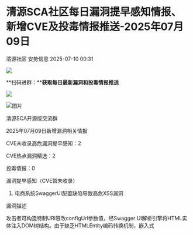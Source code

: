 #  清源SCA社区每日漏洞提早感知情报、新增CVE及投毒情报推送-2025年07月09日  
清源社区  安势信息   2025-07-10 00:31  
  
![](https://mmbiz.qpic.cn/sz_mmbiz_gif/ibSWU7ian1thvJpbKXyJVyQ2vRt08HVKaXPaHV41WepeiaRMSGeQjolNavSyuzCuMhxnZiaz3AcjLicY7zt63GDPvicQ/640?wx_fmt=gif "")  
  
**扫码进群：****获取每日最新漏洞和投毒情报推送**  
  
![](https://mmbiz.qpic.cn/sz_mmbiz_jpg/ibSWU7ian1thtNjnzAiaRNAuUespCQmpGsnyic0QYBIEBQd8cVGZhgEqmhcrrU2EOY60LE5WjN4lNkWMNicjeica5ZSg/640?wx_fmt=jpeg&from=appmsg "")  
  
![图片](https://mmbiz.qpic.cn/sz_mmbiz_png/MVPvEL7Qg0HJalXIBXGXSBFLMk2TZAqh23iaHwLpprUov8bNQ95dWDVMTq4qGicM3G6cmsZcCF6RsKyn9p8eQA3Q/640?wx_fmt=png&tp=webp&wxfrom=5&wx_lazy=1 "")  
  
清源SCA开源版交流群  
  
  
  
  
  
  
  
  
  
  
2025年07月09日新增漏洞相关情报  
  
  
CVE未收录高危漏洞提早感知：2  
  
CVE热点漏洞精选：2  
  
投毒情报：0  
  
  
  
  
  
漏洞提早感知（CVE暂未收录）  
  
  
1. 电商系统SwaggerUI配置缺陷导致高危XSS漏洞  
  
  
漏洞描述  
  
攻击者可构造特制URI篡改configUrl参数值，经Swagger UI解析引擎将HTML实体注入DOM树结构。由于缺乏HTMLEntity编码转换机制，嵌入式<script>标签得以绕过同源策略执行恶意脚本。攻击载荷可通过iframe嵌套诱导用户点击或自动触发，成功劫持受害者浏览器上下文环境，最终实现Cookie抓取、页面重定向及敏感信息外泄。  
  
  
组件描述  
  
MALL电商系统作为基于Spring Boot框架的全栈电商平台，其核心功能涵盖商品管理、订单处理及用户身份验证模块。采用Swagger UI实现RESTful API可视化交互，通过动态加载/configUrl参数控制文档渲染逻辑。  
  
  
漏洞详情  
  
漏洞威胁性评级： 8.0 (高危)  
  
漏洞类型： DOM XSS (CWE-79)  
  
受影响组件仓库地址： https：//github.com/macrozheng/mall  
  
Star数： 80965  
  
  
修复建议  
  
正确设置Swagger 相关接口的访问权限  
  
  
2. RuoYi组件DOM型XSS漏洞允许通过恶意URL参数实现远程代码执行和敏感信息窃取  
  
  
漏洞描述  
  
该漏洞源于Swagger UI模块，在渲染配置时，直接采用dangerouslySetInnerHTML，将未经消毒的configUrl参数值写入DOM节点，攻击者可通过构造包含JavaScript有效负载的URL，诱导用户访问触发跨站脚本执行，由于攻击无需权限，且仅需用户打开链接，可导致会话劫持、敏感Cookie数据泄漏、及业务逻辑篡改。  
  
  
组件描述  
  
RuoYi是一款基于Spring Boot的企业级Java快速开发框架，其核心功能涵盖多模块化业务逻辑封装及数据库连接池监控能力。架构设计采用前后端分离模式，依赖Druid组件实现实时性能监测与SQL执行分析，旨在提升系统运维效率与资源利用率。  
  
  
漏洞详情  
  
漏洞威胁性评级： 8.0 (高危)  
  
漏洞类型： DOM XSS (CWE-79)  
  
受影响组件仓库地址： https：//github.com/yangzongzhuan/RuoYi  
  
Star数： 7320  
  
  
修复建议  
  
正确设置Swagger 相关接口的访问权限  
  
  
  
  
新增CVE 情报  
  
  
  
1. WordPress Pie Register插件身份验证绕过导致远程代码执行  
  
  
漏洞描述  
  
漏洞编号：CVE-2025-34077  
  
发布时间：2025年07月09日  
  
CVSS 评分为 10.0（超危）  
  
参考链接：https：//nvd.nist.gov/vuln/detail/CVE-2025-34077  
  
在 WordPress Pie Register 插件版本 ≤ 3.7.1.4 中，由于社交登录接口缺乏有效身份验证校验，存在 **身份验证绕过**（CWE-94） 安全缺陷。攻击者可通过构造特殊 POST 请求（设置 `social_site=true` 并篡改 `user_id_social_site` 参数），生成任意用户 ID 的合法 WordPress 会话 Cookie，包括管理员账户。结合插件自带的插件上传功能，攻击者可部署含任意 PHP 代码的恶意插件，实现底层服务器远程代码执行。  
  
漏洞影响所有未升级至安全版本的 WordPress 博客平台用户，尤其是启用了第三方社交账号登录功能的网站。攻击者无需用户凭证即可伪造合法管理员身份，全程自动化完成从身份冒充到服务器接管的操作链。  
  
  
组件描述  
  
Pie Register 是 WordPress 生态中广泛使用的注册管理插件，提供多因素认证及社交账号绑定功能。  
  
  
潜在风险  
  
权限全面接管：攻击者可模拟任意用户身份，包括拥有完整站点管理权限的管理员  
  
持久化驻留：通过上传后门插件实现长期隐蔽控制，规避常规审计检测  
  
全栈渗透：基于 PHP 任意代码执行能力，可横向扩散至服务器集群或内网资源  
  
数据完整性破坏：允许篡改用户数据库、劫持支付流程、植入钓鱼模块  
  
  
修复建议  
  
1. **立即停用并删除** Pie Register 插件，切换至官方认证的替代方案  
  
2. 迅速升级至厂商发布的修复补丁版本（待公告）或临时禁用插件上传功能  
  
3. 强化 WordPress 文件上传白名单策略，禁止 `.php` 类型文件上传  
  
4. 启用 Web 应用防火墙规则拦截含 `social_site=true` 的异常请求  
  
5. 对 wp-content/uploads 及 wp-admin 目录实施访问日志关联分析，排查可疑文件活动  
  
  
2. WordPress AIT CSV插件未限制文件上传漏洞导致服务器任意代码执行  
  
  
漏洞描述  
  
漏洞编号：CVE-2025-34083  
  
发布时间：2025年07月09日  
  
CVSS 评分为 10.0（超危）  
  
参考链接：https：//nvd.nist.gov/vuln/detail/CVE-2025-34083  
  
WordPress AIT CSV Import/Export 插件（≤3.0.3）因未对文件上传接口实施身份验证与内容类型校验，存在 **未限制文件上传（CWE-20）** 安全缺陷。攻击者可通过构造含恶意PHP代码的`multipart/form-data` POST请求，向`upload-handler.php`端点直接上传可执行脚本至`wp-content/uploads/`目录。即便插件未启用或CSV解析失败，恶意文件仍保留在服务器且具备执行能力。  
  
该漏洞影响所有部署了上述版本插件的WordPress站点，无论插件是否处于启用状态。攻击者无需登录或用户交互，即可远程上传后门实现持久性驻留，进一步控制服务器资源。  
  
  
组件描述  
  
AIT CSV Import/Export 是用于WordPress网站批量导入导出数据的标准插件，其核心功能依赖前端文件传输接口。  
  
  
潜在风险  
  
权限突破：攻击者可绕过认证机制上传WebShell，获取服务器管理权限  
  
数据篡改：植入恶意脚本可窃取数据库凭证、篡改敏感业务数据  
  
供应链污染：若插件存在于生产环境中，可能成为横向渗透跳板  
  
永久性后门：恶意文件存于默认上传路径，常规备份恢复流程难以清除  
  
  
修复建议  
  
1. 即刻禁用或卸载3.0.3及以下版本插件，升级至官方修复版本  
  
2. 对`wp-content/uploads/`目录设置严格的执行权限限制（CHMOD 644）  
  
3. 实施基于WAF的正则匹配规则，拦截非CSV/Multipart表单提交  
  
4. 启用服务器审计日志监控，检测非常规PHP文件创建事件  
  
5. 对现有站点进行全面磁盘扫描，排查可疑文件残留痕迹  
  
  
**扫码进群：****获取每日最新漏洞和投毒情报推送**  
  
![](https://mmbiz.qpic.cn/sz_mmbiz_jpg/ibSWU7ian1thtNjnzAiaRNAuUespCQmpGsnyic0QYBIEBQd8cVGZhgEqmhcrrU2EOY60LE5WjN4lNkWMNicjeica5ZSg/640?wx_fmt=jpeg&from=appmsg "")  
  
![图片](https://mmbiz.qpic.cn/sz_mmbiz_png/MVPvEL7Qg0HJalXIBXGXSBFLMk2TZAqh23iaHwLpprUov8bNQ95dWDVMTq4qGicM3G6cmsZcCF6RsKyn9p8eQA3Q/640?wx_fmt=png&tp=webp&wxfrom=5&wx_lazy=1 "")  
  
清源SCA开源版交流群  
  
****  
  
  
开源安全，始于清源。让我们共同守护代码基石，释放开源生态的真正潜力！  
  
  
**关于安势信息**  
  
  
上海安势信息技术有限公司是国内先进的软件供应链安全治理解决方案提供商，核心团队来自Synopsys、华为、阿里巴巴、腾讯、中兴等国内外企业。安势信息始终坚持DevSecOps的理念和实践，以AI、多维探测和底层引擎开发等技术为核心，提供包括清源CleanSource SCA（软件成分分析）、清源SCA开源版、清正CleanBinary (二进制代码扫描)、清流PureStream（AI风险治理平台）、清本CleanCode SAST（企业级白盒静态代码扫描）、可信开源软件服务平台、开源治理服务等产品和解决方案，覆盖央企、高科技、互联网、ICT、汽车、高端制造、半导体&软件、金融等多元化场景的软件供应链安全治理最佳实践。  
  
  
欢迎访问安势信息官网www.sectrend.com.cn或发送邮件至 info@sectrend.com.cn垂询。  
  
![](https://mmbiz.qpic.cn/sz_mmbiz_gif/ibSWU7ian1thvJpbKXyJVyQ2vRt08HVKaXxHczG4WsCrOtWTeECrIBfiacYYzN8uWv0p1JiayvmhDqOnLBEt4HnZow/640?wx_fmt=gif "")  
  
![](https://mmbiz.qpic.cn/sz_mmbiz_gif/ibSWU7ian1thsJfhqflSV8MgJqD32s60b2PF5zeRQ6zmpTCOKG5oa2118EA63XoLxem1ldHCgibnsH3aL0aKFOW9Q/640?wx_fmt=gif "")  
  
**点击蓝字 关注我们**  
  
  
  
  
